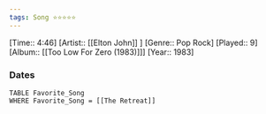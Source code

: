 ```yaml
---
tags: Song ⭐⭐⭐⭐⭐ 
---
```

[Time:: 4:46]
[Artist:: [[Elton John]] ]
[Genre:: Pop Rock]
[Played:: 9]
[Album:: [[Too Low For Zero (1983)]]]
[Year:: 1983]
### Dates
````dataview
TABLE Favorite_Song
WHERE Favorite_Song = [[The Retreat]]
````